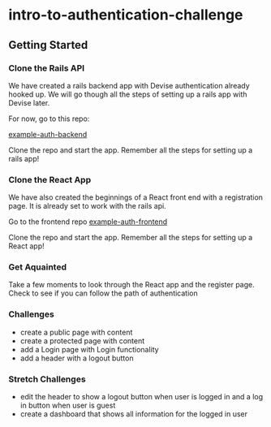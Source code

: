 # intro-to-authentication-challenge

## Getting Started

### Clone the Rails API

We have created a rails backend app with Devise authentication already hooked up. We will go though all the steps of setting up a rails app with Devise later.

For now, go to this repo:

<a href="https://github.com/2018-Delta/example-auth-backend" target="_blank">example-auth-backend</a>

Clone the repo and start the app. Remember all the steps for setting up a rails app!

### Clone the React App

We have also created the beginnings of a React front end with a registration page. It is already set to work with the rails api.

Go to the frontend repo <a href="https://github.com/2018-Delta/example-auth-frontend" target="_blank">example-auth-frontend</a>

Clone the repo and start the app. Remember all the steps for setting up a React app!

### Get Aquainted

Take a few moments to look through the React app and the register page. Check to see if you can follow the path of authentication


### Challenges

- create a public page with content
- create a protected page with content
- add a Login page with Login functionality
- add a header with a logout button

### Stretch Challenges
- edit the header to show a logout button when user is logged in and a log in button when user is guest
- create a dashboard that shows all information for the logged in user
